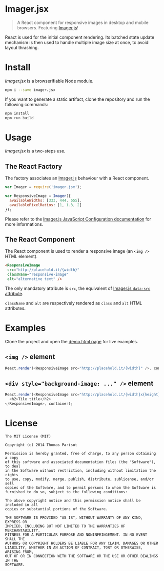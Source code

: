 # Imager.jsx

> A React component for responsive images in desktop and mobile browsers. Featuring [Imager.js](https://github.com/BBC-News/Imager.js)!

React is used for the initial component rendering.
Its batched state update mechanism is then used to handle multiple image size at once, to avoid layout thrashing.

# Install

*Imager.jsx* is a browserifiable Node module.

```bash
npm i --save imager.jsx
```

If you want to generate a static artifact, clone the repository and run the following commands:

```bash
npm install
npm run build
```

# Usage

*Imager.jsx* is a two-steps use.

## The React Factory

The factory associates an [Imager.js](https://github.com/BBC-News/Imager.js) behaviour with a React component.

```js
var Imager = require('imager.jsx');

var ResponsiveImage = Imager({
  availableWidths: [333, 444, 555],
  availablePixelRatios: [1, 1.3, 2]
});
```

Please refer to the [Imager.js JavaScript Configuration documentation](https://github.com/BBC-News/Imager.js#javascript-configuration) for more informations.

## The React Component

The React component is used to render a responsive image (an `<img />` HTML element).

```html
<ResponsiveImage
 src="http://placehold.it/{width}"
 className="responsive-image"
 alt="alternative text" />
```

The only mandatory attribute is `src`, the equivalent of [Imager.js `data-src` attribute](https://github.com/BBC-News/Imager.js#data-src).

`className` and `alt` are respectively rendered as `class` and `alt` HTML attributes.

# Examples

Clone the project and open the [demo.html page](demo/index.html) for live examples.

## `<img />` element

```js
React.render(<ResponsiveImage src="http://placehold.it/{width}" />, container);
```

## `<div style="background-image: ..." />` element

```js
React.render(<ResponsiveImage src="http://placehold.it/{width}x{height}">
  <h2>Tile title</h2>
</ResponsiveImage>, container);
```


# License

    The MIT License (MIT)

    Copyright (c) 2014 Thomas Parisot

    Permission is hereby granted, free of charge, to any person obtaining a copy
    of this software and associated documentation files (the "Software"), to deal
    in the Software without restriction, including without limitation the rights
    to use, copy, modify, merge, publish, distribute, sublicense, and/or sell
    copies of the Software, and to permit persons to whom the Software is
    furnished to do so, subject to the following conditions:

    The above copyright notice and this permission notice shall be included in all
    copies or substantial portions of the Software.

    THE SOFTWARE IS PROVIDED "AS IS", WITHOUT WARRANTY OF ANY KIND, EXPRESS OR
    IMPLIED, INCLUDING BUT NOT LIMITED TO THE WARRANTIES OF MERCHANTABILITY,
    FITNESS FOR A PARTICULAR PURPOSE AND NONINFRINGEMENT. IN NO EVENT SHALL THE
    AUTHORS OR COPYRIGHT HOLDERS BE LIABLE FOR ANY CLAIM, DAMAGES OR OTHER
    LIABILITY, WHETHER IN AN ACTION OF CONTRACT, TORT OR OTHERWISE, ARISING FROM,
    OUT OF OR IN CONNECTION WITH THE SOFTWARE OR THE USE OR OTHER DEALINGS IN THE
    SOFTWARE.

